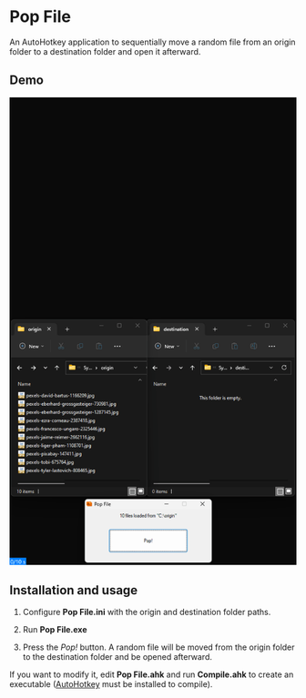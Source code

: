 # Pop File

An AutoHotkey application to sequentially move a random file from an origin folder to a destination folder and open it afterward.


## Demo

![](https://github.com/arionkrause/pop-file/blob/master/doc/usage.gif)


## Installation and usage

1. Configure **Pop File.ini** with the origin and destination folder paths.

2. Run **Pop File.exe**

3. Press the _Pop!_ button. A random file will be moved from the origin folder to the destination folder and be opened afterward.


If you want to modify it, edit **Pop File.ahk** and run **Compile.ahk** to create an executable ([AutoHotkey](https://www.autohotkey.com/) must be installed to compile).
